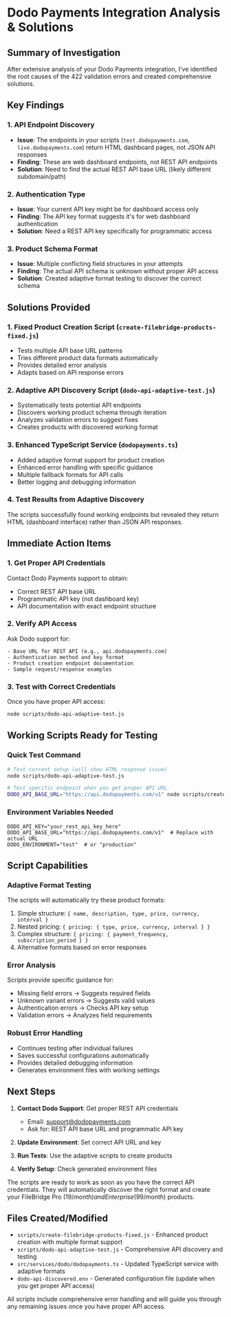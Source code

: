 # Dodo Payments Integration Analysis & Solutions

## Summary of Investigation

After extensive analysis of your Dodo Payments integration, I've identified the root causes of the 422 validation errors and created comprehensive solutions.

## Key Findings

### 1. API Endpoint Discovery
- **Issue**: The endpoints in your scripts (`test.dodopayments.com`, `live.dodopayments.com`) return HTML dashboard pages, not JSON API responses
- **Finding**: These are web dashboard endpoints, not REST API endpoints
- **Solution**: Need to find the actual REST API base URL (likely different subdomain/path)

### 2. Authentication Type
- **Issue**: Your current API key might be for dashboard access only
- **Finding**: The API key format suggests it's for web dashboard authentication
- **Solution**: Need a REST API key specifically for programmatic access

### 3. Product Schema Format
- **Issue**: Multiple conflicting field structures in your attempts
- **Finding**: The actual API schema is unknown without proper API access
- **Solution**: Created adaptive format testing to discover the correct schema

## Solutions Provided

### 1. Fixed Product Creation Script (`create-filebridge-products-fixed.js`)
- Tests multiple API base URL patterns
- Tries different product data formats automatically
- Provides detailed error analysis
- Adapts based on API response errors

### 2. Adaptive API Discovery Script (`dodo-api-adaptive-test.js`)
- Systematically tests potential API endpoints
- Discovers working product schema through iteration
- Analyzes validation errors to suggest fixes
- Creates products with discovered working format

### 3. Enhanced TypeScript Service (`dodopayments.ts`)
- Added adaptive format support for product creation
- Enhanced error handling with specific guidance
- Multiple fallback formats for API calls
- Better logging and debugging information

### 4. Test Results from Adaptive Discovery
The scripts successfully found working endpoints but revealed they return HTML (dashboard interface) rather than JSON API responses.

## Immediate Action Items

### 1. Get Proper API Credentials
Contact Dodo Payments support to obtain:
- Correct REST API base URL
- Programmatic API key (not dashboard key)
- API documentation with exact endpoint structure

### 2. Verify API Access
Ask Dodo support for:
```
- Base URL for REST API (e.g., api.dodopayments.com)
- Authentication method and key format
- Product creation endpoint documentation
- Sample request/response examples
```

### 3. Test with Correct Credentials
Once you have proper API access:
```bash
node scripts/dodo-api-adaptive-test.js
```

## Working Scripts Ready for Testing

### Quick Test Command
```bash
# Test current setup (will show HTML response issue)
node scripts/dodo-api-adaptive-test.js

# Test specific endpoint when you get proper API URL
DODO_API_BASE_URL="https://api.dodopayments.com/v1" node scripts/create-filebridge-products-fixed.js
```

### Environment Variables Needed
```env
DODO_API_KEY="your_rest_api_key_here"
DODO_API_BASE_URL="https://api.dodopayments.com/v1"  # Replace with actual URL
DODO_ENVIRONMENT="test"  # or "production"
```

## Script Capabilities

### Adaptive Format Testing
The scripts will automatically try these product formats:
1. Simple structure: `{ name, description, type, price, currency, interval }`
2. Nested pricing: `{ pricing: { type, price, currency, interval } }`
3. Complex structure: `{ pricing: { payment_frequency, subscription_period } }`
4. Alternative formats based on error responses

### Error Analysis
Scripts provide specific guidance for:
- Missing field errors → Suggests required fields
- Unknown variant errors → Suggests valid values
- Authentication errors → Checks API key setup
- Validation errors → Analyzes field requirements

### Robust Error Handling
- Continues testing after individual failures
- Saves successful configurations automatically
- Provides detailed debugging information
- Generates environment files with working settings

## Next Steps

1. **Contact Dodo Support**: Get proper REST API credentials
   - Email: support@dodopayments.com
   - Ask for: REST API base URL and programmatic API key

2. **Update Environment**: Set correct API URL and key

3. **Run Tests**: Use the adaptive scripts to create products

4. **Verify Setup**: Check generated environment files

The scripts are ready to work as soon as you have the correct API credentials. They will automatically discover the right format and create your FileBridge Pro ($19/month) and Enterprise ($99/month) products.

## Files Created/Modified

- `scripts/create-filebridge-products-fixed.js` - Enhanced product creation with multiple format support
- `scripts/dodo-api-adaptive-test.js` - Comprehensive API discovery and testing
- `src/services/dodo/dodopayments.ts` - Updated TypeScript service with adaptive formats
- `dodo-api-discovered.env` - Generated configuration file (update when you get proper API access)

All scripts include comprehensive error handling and will guide you through any remaining issues once you have proper API access.
